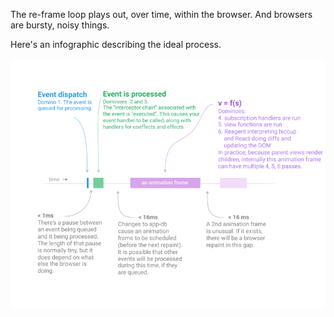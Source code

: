 

The re-frame loop plays out, over time, within the browser. And browsers are bursty, noisy  things. 

Here's an infographic describing the ideal process.

<img src="../images/epoch.png">

